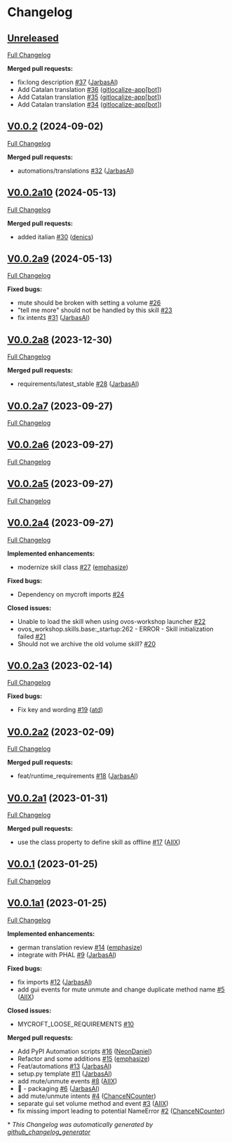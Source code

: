 # Changelog

## [Unreleased](https://github.com/OpenVoiceOS/skill-ovos-volume/tree/HEAD)

[Full Changelog](https://github.com/OpenVoiceOS/skill-ovos-volume/compare/V0.0.2...HEAD)

**Merged pull requests:**

- fix:long description [\#37](https://github.com/OpenVoiceOS/skill-ovos-volume/pull/37) ([JarbasAl](https://github.com/JarbasAl))
- Add Catalan translation [\#36](https://github.com/OpenVoiceOS/skill-ovos-volume/pull/36) ([gitlocalize-app[bot]](https://github.com/apps/gitlocalize-app))
- Add Catalan translation [\#35](https://github.com/OpenVoiceOS/skill-ovos-volume/pull/35) ([gitlocalize-app[bot]](https://github.com/apps/gitlocalize-app))
- Add Catalan translation [\#34](https://github.com/OpenVoiceOS/skill-ovos-volume/pull/34) ([gitlocalize-app[bot]](https://github.com/apps/gitlocalize-app))

## [V0.0.2](https://github.com/OpenVoiceOS/skill-ovos-volume/tree/V0.0.2) (2024-09-02)

[Full Changelog](https://github.com/OpenVoiceOS/skill-ovos-volume/compare/V0.0.2a10...V0.0.2)

**Merged pull requests:**

- automations/translations [\#32](https://github.com/OpenVoiceOS/skill-ovos-volume/pull/32) ([JarbasAl](https://github.com/JarbasAl))

## [V0.0.2a10](https://github.com/OpenVoiceOS/skill-ovos-volume/tree/V0.0.2a10) (2024-05-13)

[Full Changelog](https://github.com/OpenVoiceOS/skill-ovos-volume/compare/V0.0.2a9...V0.0.2a10)

**Merged pull requests:**

- added italian [\#30](https://github.com/OpenVoiceOS/skill-ovos-volume/pull/30) ([denics](https://github.com/denics))

## [V0.0.2a9](https://github.com/OpenVoiceOS/skill-ovos-volume/tree/V0.0.2a9) (2024-05-13)

[Full Changelog](https://github.com/OpenVoiceOS/skill-ovos-volume/compare/V0.0.2a8...V0.0.2a9)

**Fixed bugs:**

- mute should be broken with setting a volume [\#26](https://github.com/OpenVoiceOS/skill-ovos-volume/issues/26)
- "tell me more" should not be handled by this skill [\#23](https://github.com/OpenVoiceOS/skill-ovos-volume/issues/23)
- fix intents [\#31](https://github.com/OpenVoiceOS/skill-ovos-volume/pull/31) ([JarbasAl](https://github.com/JarbasAl))

## [V0.0.2a8](https://github.com/OpenVoiceOS/skill-ovos-volume/tree/V0.0.2a8) (2023-12-30)

[Full Changelog](https://github.com/OpenVoiceOS/skill-ovos-volume/compare/V0.0.2a7...V0.0.2a8)

**Merged pull requests:**

- requirements/latest\_stable [\#28](https://github.com/OpenVoiceOS/skill-ovos-volume/pull/28) ([JarbasAl](https://github.com/JarbasAl))

## [V0.0.2a7](https://github.com/OpenVoiceOS/skill-ovos-volume/tree/V0.0.2a7) (2023-09-27)

[Full Changelog](https://github.com/OpenVoiceOS/skill-ovos-volume/compare/V0.0.2a6...V0.0.2a7)

## [V0.0.2a6](https://github.com/OpenVoiceOS/skill-ovos-volume/tree/V0.0.2a6) (2023-09-27)

[Full Changelog](https://github.com/OpenVoiceOS/skill-ovos-volume/compare/V0.0.2a5...V0.0.2a6)

## [V0.0.2a5](https://github.com/OpenVoiceOS/skill-ovos-volume/tree/V0.0.2a5) (2023-09-27)

[Full Changelog](https://github.com/OpenVoiceOS/skill-ovos-volume/compare/V0.0.2a4...V0.0.2a5)

## [V0.0.2a4](https://github.com/OpenVoiceOS/skill-ovos-volume/tree/V0.0.2a4) (2023-09-27)

[Full Changelog](https://github.com/OpenVoiceOS/skill-ovos-volume/compare/V0.0.2a3...V0.0.2a4)

**Implemented enhancements:**

- modernize skill class [\#27](https://github.com/OpenVoiceOS/skill-ovos-volume/pull/27) ([emphasize](https://github.com/emphasize))

**Fixed bugs:**

- Dependency on mycroft imports [\#24](https://github.com/OpenVoiceOS/skill-ovos-volume/issues/24)

**Closed issues:**

- Unable to load the skill when using ovos-workshop launcher [\#22](https://github.com/OpenVoiceOS/skill-ovos-volume/issues/22)
- ovos\_workshop.skills.base:\_startup:262 - ERROR - Skill initialization failed [\#21](https://github.com/OpenVoiceOS/skill-ovos-volume/issues/21)
- Should not we archive the old volume skill? [\#20](https://github.com/OpenVoiceOS/skill-ovos-volume/issues/20)

## [V0.0.2a3](https://github.com/OpenVoiceOS/skill-ovos-volume/tree/V0.0.2a3) (2023-02-14)

[Full Changelog](https://github.com/OpenVoiceOS/skill-ovos-volume/compare/V0.0.2a2...V0.0.2a3)

**Fixed bugs:**

- Fix key and wording [\#19](https://github.com/OpenVoiceOS/skill-ovos-volume/pull/19) ([atd](https://github.com/atd))

## [V0.0.2a2](https://github.com/OpenVoiceOS/skill-ovos-volume/tree/V0.0.2a2) (2023-02-09)

[Full Changelog](https://github.com/OpenVoiceOS/skill-ovos-volume/compare/V0.0.2a1...V0.0.2a2)

**Merged pull requests:**

- feat/runtime\_requirements [\#18](https://github.com/OpenVoiceOS/skill-ovos-volume/pull/18) ([JarbasAl](https://github.com/JarbasAl))

## [V0.0.2a1](https://github.com/OpenVoiceOS/skill-ovos-volume/tree/V0.0.2a1) (2023-01-31)

[Full Changelog](https://github.com/OpenVoiceOS/skill-ovos-volume/compare/V0.0.1...V0.0.2a1)

**Merged pull requests:**

- use the class property to define skill as offline [\#17](https://github.com/OpenVoiceOS/skill-ovos-volume/pull/17) ([AIIX](https://github.com/AIIX))

## [V0.0.1](https://github.com/OpenVoiceOS/skill-ovos-volume/tree/V0.0.1) (2023-01-25)

[Full Changelog](https://github.com/OpenVoiceOS/skill-ovos-volume/compare/V0.0.1a1...V0.0.1)

## [V0.0.1a1](https://github.com/OpenVoiceOS/skill-ovos-volume/tree/V0.0.1a1) (2023-01-25)

[Full Changelog](https://github.com/OpenVoiceOS/skill-ovos-volume/compare/3761aecb82d4de0cb7656a0c959c1ebcd51df724...V0.0.1a1)

**Implemented enhancements:**

- german translation review [\#14](https://github.com/OpenVoiceOS/skill-ovos-volume/pull/14) ([emphasize](https://github.com/emphasize))
- integrate with PHAL [\#9](https://github.com/OpenVoiceOS/skill-ovos-volume/pull/9) ([JarbasAl](https://github.com/JarbasAl))

**Fixed bugs:**

- fix imports [\#12](https://github.com/OpenVoiceOS/skill-ovos-volume/pull/12) ([JarbasAl](https://github.com/JarbasAl))
- add gui events for mute unmute and change duplicate method name [\#5](https://github.com/OpenVoiceOS/skill-ovos-volume/pull/5) ([AIIX](https://github.com/AIIX))

**Closed issues:**

- MYCROFT\_LOOSE\_REQUIREMENTS [\#10](https://github.com/OpenVoiceOS/skill-ovos-volume/issues/10)

**Merged pull requests:**

- Add PyPI Automation scripts [\#16](https://github.com/OpenVoiceOS/skill-ovos-volume/pull/16) ([NeonDaniel](https://github.com/NeonDaniel))
- Refactor and some additions [\#15](https://github.com/OpenVoiceOS/skill-ovos-volume/pull/15) ([emphasize](https://github.com/emphasize))
- Feat/automations [\#13](https://github.com/OpenVoiceOS/skill-ovos-volume/pull/13) ([JarbasAl](https://github.com/JarbasAl))
- setup.py template [\#11](https://github.com/OpenVoiceOS/skill-ovos-volume/pull/11) ([JarbasAl](https://github.com/JarbasAl))
- add mute/unmute events [\#8](https://github.com/OpenVoiceOS/skill-ovos-volume/pull/8) ([AIIX](https://github.com/AIIX))
- :tada: - packaging [\#6](https://github.com/OpenVoiceOS/skill-ovos-volume/pull/6) ([JarbasAl](https://github.com/JarbasAl))
- add mute/unmute intents [\#4](https://github.com/OpenVoiceOS/skill-ovos-volume/pull/4) ([ChanceNCounter](https://github.com/ChanceNCounter))
- separate gui set volume method and event [\#3](https://github.com/OpenVoiceOS/skill-ovos-volume/pull/3) ([AIIX](https://github.com/AIIX))
- fix missing import leading to potential NameError [\#2](https://github.com/OpenVoiceOS/skill-ovos-volume/pull/2) ([ChanceNCounter](https://github.com/ChanceNCounter))



\* *This Changelog was automatically generated by [github_changelog_generator](https://github.com/github-changelog-generator/github-changelog-generator)*
